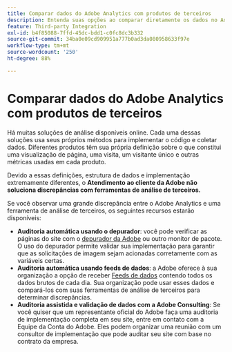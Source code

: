 ```yaml
---
title: Comparar dados do Adobe Analytics com produtos de terceiros
description: Entenda suas opções ao comparar diretamente os dados no Adobe Analytics com os dados coletados por outras soluções do Analytics.
feature: Third-party Integration
exl-id: b4f85088-7ffd-45dc-bdd1-c0fc8dc3b332
source-git-commit: 34ba0e09cd909951a777b0ad3da080958633f97e
workflow-type: tm+mt
source-wordcount: '250'
ht-degree: 88%

---
```


# Comparar dados do Adobe Analytics com produtos de terceiros

Há muitas soluções de análise disponíveis online. Cada uma dessas soluções usa seus próprios métodos para implementar o código e coletar dados. Diferentes produtos têm sua própria definição sobre o que constitui uma visualização de página, uma visita, um visitante único e outras métricas usadas em cada produto.

Devido a essas definições, estrutura de dados e implementação extremamente diferentes, o **Atendimento ao cliente da Adobe não soluciona discrepâncias com ferramentas de análise de terceiros.**

Se você observar uma grande discrepância entre o Adobe Analytics e uma ferramenta de análise de terceiros, os seguintes recursos estarão disponíveis:

* **Auditoria automática usando o depurador**: você pode verificar as páginas do site com o [depurador da Adobe](https://experienceleague.adobe.com/docs/debugger/using/experience-cloud-debugger.html?lang=pt-BR) ou outro monitor de pacote. O uso do depurador permite validar sua implementação para garantir que as solicitações de imagem sejam acionadas corretamente com as variáveis certas.
* **Auditoria automática usando feeds de dados**: a Adobe oferece à sua organização a opção de receber [Feeds de dados](/help/export/analytics-data-feed/data-feed-overview.md) contendo todos os dados brutos de cada dia. Sua organização pode usar esses dados e compará-los com suas ferramentas de análise de terceiros para determinar discrepâncias.
* **Auditoria assistida e validação de dados com a Adobe Consulting**: Se você quiser que um representante oficial do Adobe faça uma auditoria de implementação completa em seu site, entre em contato com a Equipe da Conta do Adobe. Eles podem organizar uma reunião com um consultor de implementação que pode auditar seu site com base no contrato da empresa.

